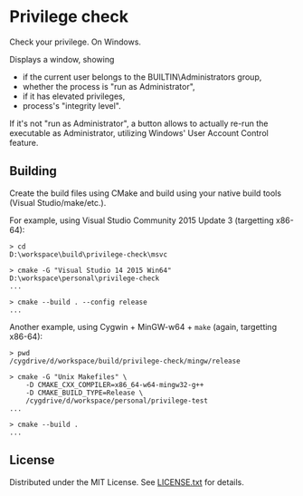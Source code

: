 Privilege check
===============

Check your privilege. On Windows.

Displays a window, showing

* if the current user belongs to the BUILTIN\Administrators group,
* whether the process is "run as Administrator",
* if it has elevated privileges,
* process's "integrity level".

If it's not "run as Administrator", a button allows to actually re-run the
executable as Administrator, utilizing Windows' User Account Control feature.

Building
--------

Create the build files using CMake and build using your native build tools
(Visual Studio/make/etc.).

For example, using Visual Studio Community 2015 Update 3 (targetting x86-64):

    > cd
    D:\workspace\build\privilege-check\msvc

    > cmake -G "Visual Studio 14 2015 Win64" D:\workspace\personal\privilege-check
    ...

    > cmake --build . --config release
    ...

Another example, using Cygwin + MinGW-w64 + `make` (again, targetting x86-64):

    > pwd
    /cygdrive/d/workspace/build/privilege-check/mingw/release

    > cmake -G "Unix Makefiles" \
        -D CMAKE_CXX_COMPILER=x86_64-w64-mingw32-g++
        -D CMAKE_BUILD_TYPE=Release \
        /cygdrive/d/workspace/personal/privilege-test
    ...

    > cmake --build .
    ...

License
-------

Distributed under the MIT License.
See [LICENSE.txt] for details.

[LICENSE.txt]: LICENSE.txt
